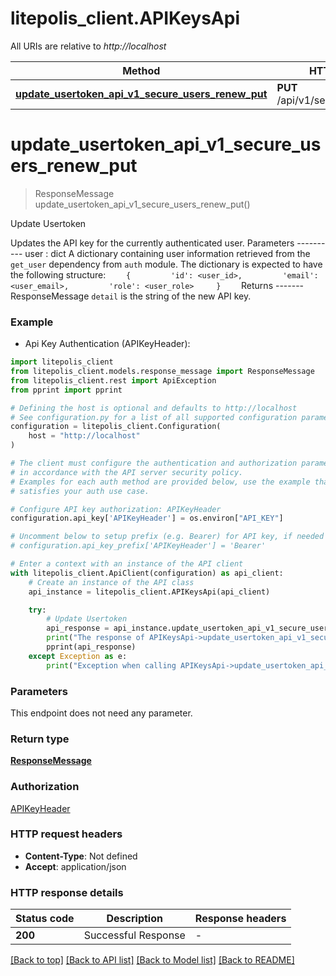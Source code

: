 # litepolis_client.APIKeysApi

All URIs are relative to *http://localhost*

Method | HTTP request | Description
------------- | ------------- | -------------
[**update_usertoken_api_v1_secure_users_renew_put**](APIKeysApi.md#update_usertoken_api_v1_secure_users_renew_put) | **PUT** /api/v1/secure/users/renew | Update Usertoken


# **update_usertoken_api_v1_secure_users_renew_put**
> ResponseMessage update_usertoken_api_v1_secure_users_renew_put()

Update Usertoken

Updates the API key for the currently authenticated user.  Parameters ---------- user : dict     A dictionary containing user information retrieved     from the `get_user` dependency from `auth` module.     The dictionary is expected     to have the following structure:     ```     {         'id': <user_id>,         'email': <user_email>,         'role': <user_role>     }     ```  Returns ------- ResponseMessage     `detail` is the string of the new API key.

### Example

* Api Key Authentication (APIKeyHeader):

```python
import litepolis_client
from litepolis_client.models.response_message import ResponseMessage
from litepolis_client.rest import ApiException
from pprint import pprint

# Defining the host is optional and defaults to http://localhost
# See configuration.py for a list of all supported configuration parameters.
configuration = litepolis_client.Configuration(
    host = "http://localhost"
)

# The client must configure the authentication and authorization parameters
# in accordance with the API server security policy.
# Examples for each auth method are provided below, use the example that
# satisfies your auth use case.

# Configure API key authorization: APIKeyHeader
configuration.api_key['APIKeyHeader'] = os.environ["API_KEY"]

# Uncomment below to setup prefix (e.g. Bearer) for API key, if needed
# configuration.api_key_prefix['APIKeyHeader'] = 'Bearer'

# Enter a context with an instance of the API client
with litepolis_client.ApiClient(configuration) as api_client:
    # Create an instance of the API class
    api_instance = litepolis_client.APIKeysApi(api_client)

    try:
        # Update Usertoken
        api_response = api_instance.update_usertoken_api_v1_secure_users_renew_put()
        print("The response of APIKeysApi->update_usertoken_api_v1_secure_users_renew_put:\n")
        pprint(api_response)
    except Exception as e:
        print("Exception when calling APIKeysApi->update_usertoken_api_v1_secure_users_renew_put: %s\n" % e)
```



### Parameters

This endpoint does not need any parameter.

### Return type

[**ResponseMessage**](ResponseMessage.md)

### Authorization

[APIKeyHeader](../README.md#APIKeyHeader)

### HTTP request headers

 - **Content-Type**: Not defined
 - **Accept**: application/json

### HTTP response details

| Status code | Description | Response headers |
|-------------|-------------|------------------|
**200** | Successful Response |  -  |

[[Back to top]](#) [[Back to API list]](../README.md#documentation-for-api-endpoints) [[Back to Model list]](../README.md#documentation-for-models) [[Back to README]](../README.md)

